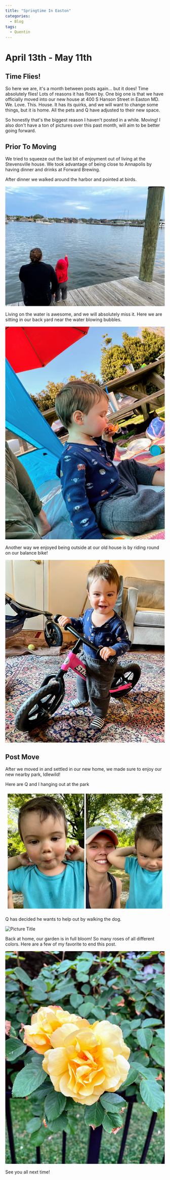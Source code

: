 ```yaml
---
title: "Springtime In Easton"
categories:
  - Blog
tags:
  - Quentin
---
```


# April 13th - May 11th

## Time Flies!

So here we are, it's a month between posts again... but it does! Time absolutely flies! Lots of reasons it has flown by. One big one is that we have officially moved into our new house at 400 S Hanson Street in Easton MD. We. Love. This. House. It has its quirks, and we will want to change some things, but it is home. All the pets and Q have adjusted to their new space.

So honestly that's the biggest reason I haven't posted in a while. Moving! I also don't have a ton of pictures over this past month, will aim to be better going forward.

## Prior To Moving

We tried to squeeze out the last bit of enjoyment out of living at the Stevensville house. We took advantage of being close to Annapolis by having dinner and drinks at Forward Brewing.

After dinner we walked around the harbor and pointed at birds.

![Picture Title](/assets/images/annapolis.jpg)

Living on the water is awesome, and we will absolutely miss it. Here we are sitting in our back yard near the water blowing bubbles.

![Picture Title](/assets/images/blowingbubbles.jpg)

Another way we enjoyed being outside at our old house is by riding round on our balance bike!

![Picture Title](/assets/images/strider.jpg)

## Post Move

After we moved in and settled in our new home, we made sure to enjoy our new nearby park, Idlewild!

Here are Q and I hanging out at the park

![Picture Title](/assets/images/collageoutside.jpg)

Q has decided he wants to help out by walking the dog.

![Picture Title](/assets/images/qwalkdog.jpg)

Back at home, our garden is in full bloom! So many roses of all different colors. Here are a few of my favorite to end this post.

![Picture Title](/assets/images/flowers.jpg)

See you all next time!
